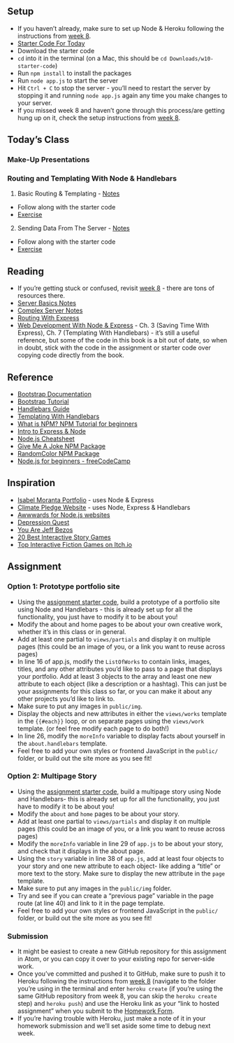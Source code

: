## Setup

- If you haven’t already, make sure to set up Node & Heroku following the instructions from [week 8](../week8/).
- [Starter Code For Today](https://drive.google.com/file/d/1aKBWAuHGvv7TdECbt9vtgFe1Fp7XQ0eo/view?usp=sharing)
- Download the starter code
- `cd` into it in the terminal (on a Mac, this should be `cd Downloads/w10-starter-code`)
- Run `npm install` to install the packages
- Run `node app.js` to start the server
- Hit `Ctrl + C` to stop the server - you’ll need to restart the server by stopping it and running `node app.js` again any time you make changes to your server.
- If you missed week 8 and haven’t gone through this process/are getting hung up on it, check the setup instructions from [week 8](../week8).

## Today’s Class

### Make-Up Presentations

### Routing and Templating With Node & Handlebars

1. Basic Routing & Templating - [Notes](notes-basic.md)
  - Follow along with the starter code
  - [Exercise](exercise-1.md)
2. Sending Data From The Server - [Notes](notes-server.md)
  - Follow along with the starter code
  - [Exercise](exercise-2.md)

## Reading
- If you’re getting stuck or confused, revisit [week 8](../week8/) - there are tons of resources there.
- [Server Basics Notes](notes-basic.md)
- [Complex Server Notes](notes-server.md)
- [Routing With Express](https://expressjs.com/en/guide/routing.html)
- [Web Development With Node & Express](https://drive.google.com/file/d/1ip-1kA9k3VzpIOL0gczB09umHAgw_r5a/view?usp=sharing) - Ch. 3 (Saving Time With Express), Ch. 7 (Templating With Handlebars) - it’s still a useful reference, but some of the code in this book is a bit out of date, so when in doubt, stick with the code in the assignment or starter code over copying code directly from the book.

## Reference
- [Bootstrap Documentation](https://getbootstrap.com/docs/3.4/css/#overview)
- [Bootstrap Tutorial](https://www.w3schools.com/bootstrap/default.asp)
- [Handlebars Guide](https://handlebarsjs.com/guide/)
- [Templating With Handlebars](https://css-tricks.com/lodge/learn-jquery/23-templating-handlebars/)
- [What is NPM? NPM Tutorial for beginners](https://www.freecodecamp.org/news/what-is-npm-a-node-package-manager-tutorial-for-beginners/)
- [Intro to Express & Node](https://developer.mozilla.org/en-US/docs/Learn/Server-side/Express_Nodejs/Introduction)
- [Node.js Cheatsheet](https://www.codecademy.com/learn/bapi-learn-express/modules/introduction-to-node-js/cheatsheet)
- [Give Me A Joke NPM Package](https://www.npmjs.com/package/give-me-a-joke)
- [RandomColor NPM Package](https://www.npmjs.com/package/randomcolor)
- [Node.js for beginners - freeCodeCamp](https://www.youtube.com/watch?v=RLtyhwFtXQA)

## Inspiration
- [Isabel Moranta Portfolio](https://isabelmoranta.com/) - uses Node & Express
- [Climate Pledge Website](https://www.theclimatepledge.com/) - uses Node, Express & Handlebars
- [Awwwards for Node.js websites](https://www.awwwards.com/websites/node-js/)
- [Depression Quest](http://www.depressionquest.com/dqfinal.html)
- [You Are Jeff Bezos](https://direkris.itch.io/you-are-jeff-bezos)
- [20 Best Interactive Story Games](https://www.pcmag.com/picks/the-20-best-interactive-story-games)
- [Top Interactive Fiction Games on Itch.io](https://itch.io/games/html5/tag-interactive-fiction)

## Assignment

### Option 1: Prototype portfolio site

- Using the [assignment starter code](https://drive.google.com/file/d/17iu29C0HHS05ZSJ_BelyLZ9SLEHM8RBx/view?usp=sharing), build a prototype of a portfolio site using Node and Handlebars - this is already set up for all the functionality, you just have to modify it to be about you!
- Modify the about and home pages to be about your own creative work, whether it’s in this class or in general.
- Add at least one partial to `views/partials` and display it on multiple pages (this could be an image of you, or a link you want to reuse across pages)
- In line 16 of app.js, modify the `ListOfWorks` to contain links, images, titles, and any other attributes you’d like to pass to a page that displays your portfolio. Add at least 3 objects to the array and least one new attribute to each object (like a description or a hashtag). This can just be your assignments for this class so far, or you can make it about any other projects you’d like to link to.
- Make sure to put any images in `public/img`.
- Display the objects and new attributes in either the `views/works` template in the `{{#each}}` loop, or on separate pages using the `views/work` template. (or feel free modify each page to do both!)
- In line 26, modify the `moreInfo` variable to display facts about yourself in the `about.handlebars` template.
- Feel free to add your own styles or frontend JavaScript in the `public/` folder, or build out the site more as you see fit!

### Option 2: Multipage Story 

- Using the [assignment starter code](https://drive.google.com/file/d/1089dew0OMGUwgSZvjq0X_yOzUfKIX80y/view?usp=sharing), build a multipage story using Node and Handlebars- this is already set up for all the functionality, you just have to modify it to be about you!
- Modify the `about` and `home` pages to be about your story.
- Add at least one partial to `views/partials` and display it on multiple pages (this could be an image of you, or a link you want to reuse across pages)
- Modify the `moreInfo` variable in line 29 of `app.js` to be about your story, and check that it displays in the about page.
- Using the `story` variable in line 38 of `app.js`, add at least four objects to your story and one new attribute to each object- like adding a “title” or more text to the story. Make sure to display the new attribute in the `page` template.
- Make sure to put any images in the `public/img` folder.
- Try and see if you can create a “previous page” variable in the page route (at line 40) and link to it in the page template.
- Feel free to add your own styles or frontend JavaScript in the `public/` folder, or build out the site more as you see fit!

### Submission

- It might be easiest to create a new GitHub repository for this assignment in Atom, or you can copy it over to your existing repo for server-side work. 
- Once you’ve committed and pushed it to GitHub, make sure to push it to Heroku following the instructions from [week 8](../week8) (navigate to the folder you’re using in the terminal and enter `heroku create` (if you’re using the same GitHub repository from week 8, you can skip the `heroku create` step) and `heroku push`) and use the Heroku link as your “link to hosted assignment” when you submit to the [Homework Form](https://forms.gle/DMcG64NvRdbSjsq57).
- If you’re having trouble with Heroku, just make a note of it in your homework submission and we’ll set aside some time to debug next week.
